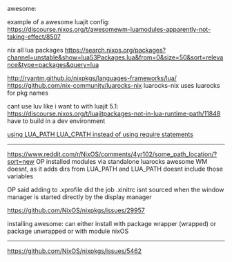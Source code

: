awesome:


example of a awesome luajit config:
https://discourse.nixos.org/t/awesomewm-luamodules-apparently-not-taking-effect/8507


nix all lua packages
https://search.nixos.org/packages?channel=unstable&show=lua53Packages.lua&from=0&size=50&sort=relevance&type=packages&query=lua



http://ryantm.github.io/nixpkgs/languages-frameworks/lua/
https://github.com/nix-community/luarocks-nix
luarocks-nix uses luarocks for pkg names




cant use luv like i want to with luajit 5.1:
https://discourse.nixos.org/t/luajitpackages-not-in-lua-runtime-path/11848
have to build in a dev environment


[using LUA_PATH LUA_CPATH instead of using require statements](https://www.google.com/search?q=nixos+%24LUA_PATH&oq=nixos+%24LUA_PATH&aqs=chrome..69i57j33i160.2825j0j7&sourceid=chrome&ie=UTF-8)

___

https://www.reddit.com/r/NixOS/comments/4yr102/some_path_location/?sort=new
OP installed modules via standalone luarocks
awesome WM doesnt, as it adds dirs from LUA_PATH and LUA_PATH doesnt include those variables

OP said adding to .xprofile did the job
.xinitrc isnt sourced when the window manager is started directly by the display manager


https://github.com/NixOS/nixpkgs/issues/29957



installing awesome:
can either install with package wrapper (wrapped)
or package unwrapped
or with module nixOS



___
https://github.com/NixOS/nixpkgs/issues/5462